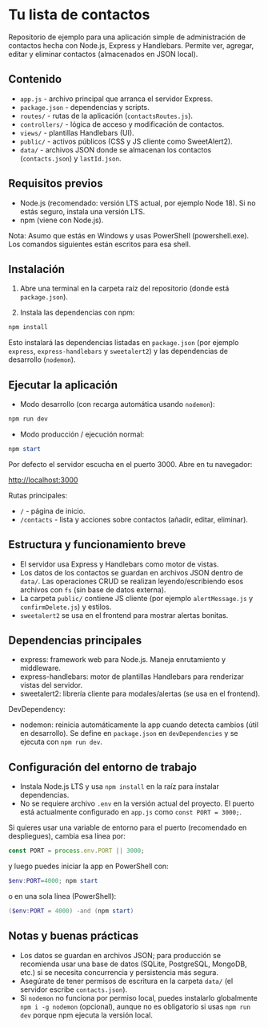 # Tu lista de contactos

Repositorio de ejemplo para una aplicación simple de administración de contactos hecha con Node.js, Express y Handlebars. Permite ver, agregar, editar y eliminar contactos (almacenados en JSON local).

## Contenido

- `app.js` - archivo principal que arranca el servidor Express.
- `package.json` - dependencias y scripts.
- `routes/` - rutas de la aplicación (`contactsRoutes.js`).
- `controllers/` - lógica de acceso y modificación de contactos.
- `views/` - plantillas Handlebars (UI).
- `public/` - activos públicos (CSS y JS cliente como SweetAlert2).
- `data/` - archivos JSON donde se almacenan los contactos (`contacts.json`) y `lastId.json`.

## Requisitos previos

- Node.js (recomendado: versión LTS actual, por ejemplo Node 18). Si no estás seguro, instala una versión LTS.
- npm (viene con Node.js).

Nota: Asumo que estás en Windows y usas PowerShell (powershell.exe). Los comandos siguientes están escritos para esa shell.

## Instalación

1. Abre una terminal en la carpeta raíz del repositorio (donde está `package.json`).

2. Instala las dependencias con npm:

```powershell
npm install
```

Esto instalará las dependencias listadas en `package.json` (por ejemplo `express`, `express-handlebars` y `sweetalert2`) y las dependencias de desarrollo (`nodemon`).

## Ejecutar la aplicación

- Modo desarrollo (con recarga automática usando `nodemon`):

```powershell
npm run dev
```

- Modo producción / ejecución normal:

```powershell
npm start
```

Por defecto el servidor escucha en el puerto 3000. Abre en tu navegador:

[http://localhost:3000](http://localhost:3000)

Rutas principales:

- `/` - página de inicio.
- `/contacts` - lista y acciones sobre contactos (añadir, editar, eliminar).

## Estructura y funcionamiento breve

- El servidor usa Express y Handlebars como motor de vistas.
- Los datos de los contactos se guardan en archivos JSON dentro de `data/`. Las operaciones CRUD se realizan leyendo/escribiendo esos archivos con `fs` (sin base de datos externa).
- La carpeta `public/` contiene JS cliente (por ejemplo `alertMessage.js` y `confirmDelete.js`) y estilos.
- `sweetalert2` se usa en el frontend para mostrar alertas bonitas.

## Dependencias principales

- express: framework web para Node.js. Maneja enrutamiento y middleware.
- express-handlebars: motor de plantillas Handlebars para renderizar vistas del servidor.
- sweetalert2: librería cliente para modales/alertas (se usa en el frontend).

DevDependency:

- nodemon: reinicia automáticamente la app cuando detecta cambios (útil en desarrollo). Se define en `package.json` en `devDependencies` y se ejecuta con `npm run dev`.

## Configuración del entorno de trabajo

- Instala Node.js LTS y usa `npm install` en la raíz para instalar dependencias.
- No se requiere archivo `.env` en la versión actual del proyecto. El puerto está actualmente configurado en `app.js` como `const PORT = 3000;`.

Si quieres usar una variable de entorno para el puerto (recomendado en despliegues), cambia esa línea por:

```js
const PORT = process.env.PORT || 3000;
```

y luego puedes iniciar la app en PowerShell con:

```powershell
$env:PORT=4000; npm start
```

o en una sola línea (PowerShell):

```powershell
($env:PORT = 4000) -and (npm start)
```

## Notas y buenas prácticas

- Los datos se guardan en archivos JSON; para producción se recomienda usar una base de datos (SQLite, PostgreSQL, MongoDB, etc.) si se necesita concurrencia y persistencia más segura.
- Asegúrate de tener permisos de escritura en la carpeta `data/` (el servidor escribe `contacts.json`).
- Si `nodemon` no funciona por permiso local, puedes instalarlo globalmente `npm i -g nodemon` (opcional), aunque no es obligatorio si usas `npm run dev` porque npm ejecuta la versión local.
